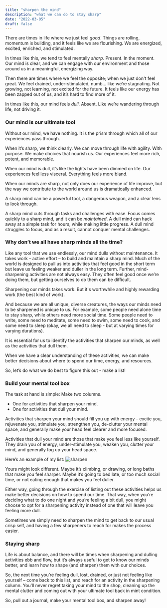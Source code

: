 ```yaml
---
title: "sharpen the mind"
description: "what we can do to stay sharp"
date: "2022-03-05"
draft: false
---
```

There are times in life where we just feel _good_. Things are rolling, momentum is building, and it feels like we are flourishing. We are energized, excited, enriched, and stimulated.

In times like this, we tend to feel mentally _sharp_. Present. In the moment. Our mind is clear, and we can engage with our environment and those around us in a meaningful, energizing way.

Then there are times where we feel the opposite; when we just don't feel great. We feel drained, under-stimulated, numb… like we’re stagnating. Not growing, not learning, not excited for the future. It feels like our energy has been zapped out of us, and it’s hard to find more of it.

In times like this, our mind feels _dull_. Absent. Like we’re wandering through life, not driving it.

### Our mind is our ultimate tool
Without our mind, we have nothing. It is the prism through which all of our experiences pass through.

When it’s sharp, we think clearly. We can move through life with agility. With purpose. We make choices that nourish us. Our experiences feel more rich, potent, and memorable.

When our mind is dull, it’s like the lights have been dimmed on life. Our experiences feel less visceral. Everything feels more bland.

When our minds are sharp, not only does our experience of life improve, but the way we contribute to the world around us is dramatically enhanced.

A sharp mind can be a powerful tool, a dangerous weapon, and a clear lens to look through.

A sharp mind cuts through tasks and challenges with ease. Focus comes quickly to a sharp mind, and it can be _maintained_. A dull mind can hack away at a simple task for hours, while making little progress. A dull mind struggles to focus, and as a result, cannot conquer mental challenges.

### Why don’t we all have sharp minds all the time?
Like any tool that we use endlessly, our mind dulls without maintenance. It takes work – active effort – to build and maintain a sharp mind. Much of the world is designed to pull us into activities that feel good in the short term but leave us feeling weaker and duller in the long term. Further, mind-sharpening activities are not always easy. They often feel good once we’re doing them, but getting ourselves to do them can be difficult.

Sharpening our minds takes work. But it's worthwhile and highly rewarding work (the best kind of work).

And because we are all unique, diverse creatures, the ways our minds need to be sharpened is unique to us. For example, some people need alone time to stay sharp, while others need more social time. Some people need to write, some need to meditate, some need to swim, some need to cook, and some need to sleep (okay, we all need to sleep - but at varying times for varying durations).

It is essential for us to identify the activities that sharpen our minds, as well as the activities that dull them.

When we have a clear understanding of these activities, we can make better decisions about where to spend our time, energy, and resources.

So, let’s do what we do best to figure this out - make a list!

### Build your mental tool box
The task at hand is simple:
Make two columns.
- One for activities that sharpen your mind.
- One for activities that dull your mind.

Activities that sharpen your mind should fill you up with energy – excite you, rejuvenate you, stimulate you, strengthen you, de-clutter your mental space, and generally make your head feel clearer and more focused.

Activities that dull your mind are those that make you feel less like yourself. They drain you of energy, under-stimulate you, weaken you, clutter your mind, and generally fog up your head space.

Here’s an example of my list:
![sharpen](https://embed.filekitcdn.com/e/48UrZzMMRnoTkKZ2GaFEg4/itXJw2iMfziKm3TWZm5NBt)

Yours might look different. Maybe it’s climbing, or drawing, or long baths that make you feel sharper. Maybe it’s going to bed late, or too much social time, or not eating enough that makes you feel duller.

Either way, going through the exercise of listing out these activities helps us make better decisions on how to spend our time. That way, when you’re deciding what to do one night and you’re feeling a bit dull, you might choose to opt for a sharpening activity instead of one that will leave you feeling more dull.

Sometimes we simply need to sharpen the mind to get back to our usual crisp self, and having a few sharpeners to reach for makes the process easier.

### Staying sharp
Life is about balance, and there will be times when sharpening and dulling activities ebb and flow, but it’s always useful to get to know our minds better, and learn how to shape (and sharpen) them with our choices.

So, the next time you’re feeling dull, lost, drained, or just not feeling like yourself – come back to this list, and reach for an activity in the sharpening column. You'll never regret taking your mind to the shop, cleaning up the mental clutter and coming out with your ultimate tool back in mint condition.

So, pull out a journal, make your mental tool box, and sharpen away!